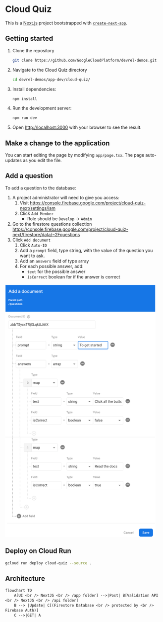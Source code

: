 # Cloud Quiz

This is a [Next.js](https://nextjs.org/) project bootstrapped with [`create-next-app`](https://github.com/vercel/next.js/tree/canary/packages/create-next-app).

## Getting started

1. Clone the repository
    ```bash
    git clone https://github.com/GoogleCloudPlatform/devrel-demos.git
    ```
1. Navigate to the Cloud Quiz directory
    ```bash
    cd devrel-demos/app-dev/cloud-quiz/
    ```
1. Install dependencies:
    ```bash
    npm install
    ```
1. Run the development server:
    ```bash
    npm run dev
    ```
1. Open [http://localhost:3000](http://localhost:3000) with your browser to see the result.

## Make a change to the application

You can start editing the page by modifying `app/page.tsx`. The page auto-updates as you edit the file.

## Add a question

To add a question to the database:

1. A project administrator will need to give you access:
    1. Visit https://console.firebase.google.com/project/cloud-quiz-next/settings/iam
    1. Click `Add Member`
        * Role should be `Develop` -> `Admin`
1. Go to the firestore questions collection https://console.firebase.google.com/project/cloud-quiz-next/firestore/data/~2Fquestions
1. Click `Add document`
    1. Click `Auto-ID`
    1. Add a `prompt` field, type string, with the value of the question you want to ask.
    1. Add an `answers` field of type array
    1. For each possible answer, add:
        * `text` for the possible answer
        * `isCorrect` boolean for if the answer is correct

![Example Question](docs/example-question.png)


## Deploy on Cloud Run

```bash
gcloud run deploy cloud-quiz --source .
```


## Architecture

```mermaid
flowchart TD
    A[UI <br /> NextJS <br /> /app folder] -->|Post| B[Validation API <br /> NextJS <br /> /api folder]
    B --> |Update| C[(Firestore Database <br /> protected by <br /> Firebase Auth)]
    C -->|GET| A
```